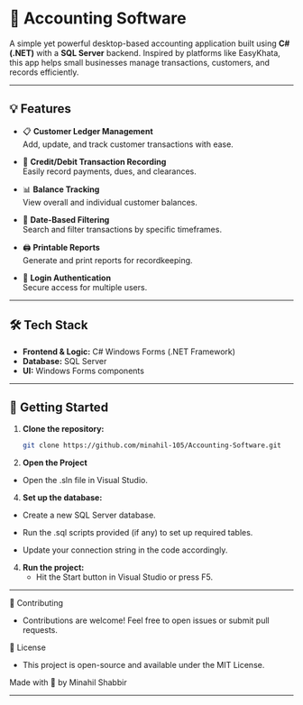 # 🧾 Accounting Software
 
 A simple yet powerful desktop-based accounting application built using **C# (.NET)** with a **SQL Server** backend. Inspired by platforms like EasyKhata, this app helps small businesses manage transactions, customers, and records efficiently.
 
 ---
 
 ## 💡 Features
 
 - 📋 **Customer Ledger Management**  
   Add, update, and track customer transactions with ease.
 
 - 💸 **Credit/Debit Transaction Recording**  
   Easily record payments, dues, and clearances.
 
 - 📊 **Balance Tracking**  
   View overall and individual customer balances.
 
 - 📅 **Date-Based Filtering**  
   Search and filter transactions by specific timeframes.
 
 - 🖨️ **Printable Reports**  
   Generate and print reports for recordkeeping.
 
 - 🔐 **Login Authentication**  
   Secure access for multiple users.
 
 ---
 
 ## 🛠️ Tech Stack
 
 - **Frontend & Logic:** C# Windows Forms (.NET Framework)  
 - **Database:** SQL Server  
 - **UI:** Windows Forms components
 
 ---
 
 ## 🚀 Getting Started
 
 1. **Clone the repository:**
    ```bash
    git clone https://github.com/minahil-105/Accounting-Software.git
 2. **Open the Project** 
   - Open the .sln file in Visual Studio.
 4. **Set up the database:**
    
   - Create a new SQL Server database.
 
   - Run the .sql scripts provided (if any) to set up required tables.
 
   - Update your connection string in the code accordingly.
 4. **Run the project:**
     - Hit the Start button in Visual Studio or press F5.
 
 ---  
 
 🤝 Contributing
   - Contributions are welcome! Feel free to open issues or submit pull requests.
 
 📄 License
   - This project is open-source and available under the MIT License.
 
 Made with 💼 by Minahil Shabbir
 
 ---
